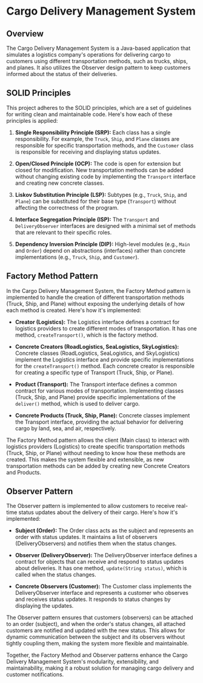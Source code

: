 # Cargo Delivery Management System

## Overview

The Cargo Delivery Management System is a Java-based application that simulates a logistics company's operations for delivering cargo to customers using different transportation methods, such as trucks, ships, and planes. It also utilizes the Observer design pattern to keep customers informed about the status of their deliveries.

## SOLID Principles

This project adheres to the SOLID principles, which are a set of guidelines for writing clean and maintainable code. Here's how each of these principles is applied:

1. **Single Responsibility Principle (SRP):** Each class has a single responsibility. For example, the `Truck`, `Ship`, and `Plane` classes are responsible for specific transportation methods, and the `Customer` class is responsible for receiving and displaying status updates.

2. **Open/Closed Principle (OCP):** The code is open for extension but closed for modification. New transportation methods can be added without changing existing code by implementing the `Transport` interface and creating new concrete classes.

3. **Liskov Substitution Principle (LSP):** Subtypes (e.g., `Truck`, `Ship`, and `Plane`) can be substituted for their base type (`Transport`) without affecting the correctness of the program.

4. **Interface Segregation Principle (ISP):** The `Transport` and `DeliveryObserver` interfaces are designed with a minimal set of methods that are relevant to their specific roles.

5. **Dependency Inversion Principle (DIP):** High-level modules (e.g., `Main` and `Order`) depend on abstractions (interfaces) rather than concrete implementations (e.g., `Truck`, `Ship`, and `Customer`).

## Factory Method Pattern

In the Cargo Delivery Management System, the Factory Method pattern is implemented to handle the creation of different transportation methods (Truck, Ship, and Plane) without exposing the underlying details of how each method is created. Here's how it's implemented:

- **Creator (Logistics):** The Logistics interface defines a contract for logistics providers to create different modes of transportation. It has one method, `createTransport()`, which is the factory method.

- **Concrete Creators (RoadLogistics, SeaLogistics, SkyLogistics):** Concrete classes (RoadLogistics, SeaLogistics, and SkyLogistics) implement the Logistics interface and provide specific implementations for the `createTransport()` method. Each concrete creator is responsible for creating a specific type of Transport (Truck, Ship, or Plane).

- **Product (Transport):** The Transport interface defines a common contract for various modes of transportation. Implementing classes (Truck, Ship, and Plane) provide specific implementations of the `deliver()` method, which is used to deliver cargo.

- **Concrete Products (Truck, Ship, Plane):** Concrete classes implement the Transport interface, providing the actual behavior for delivering cargo by land, sea, and air, respectively.

The Factory Method pattern allows the client (Main class) to interact with logistics providers (Logistics) to create specific transportation methods (Truck, Ship, or Plane) without needing to know how these methods are created. This makes the system flexible and extensible, as new transportation methods can be added by creating new Concrete Creators and Products.

## Observer Pattern

The Observer pattern is implemented to allow customers to receive real-time status updates about the delivery of their cargo. Here's how it's implemented:

- **Subject (Order):** The Order class acts as the subject and represents an order with status updates. It maintains a list of observers (DeliveryObservers) and notifies them when the status changes.

- **Observer (DeliveryObserver):** The DeliveryObserver interface defines a contract for objects that can receive and respond to status updates about deliveries. It has one method, `update(String status)`, which is called when the status changes.

- **Concrete Observers (Customer):** The Customer class implements the DeliveryObserver interface and represents a customer who observes and receives status updates. It responds to status changes by displaying the updates.

The Observer pattern ensures that customers (observers) can be attached to an order (subject), and when the order's status changes, all attached customers are notified and updated with the new status. This allows for dynamic communication between the subject and its observers without tightly coupling them, making the system more flexible and maintainable.

Together, the Factory Method and Observer patterns enhance the Cargo Delivery Management System's modularity, extensibility, and maintainability, making it a robust solution for managing cargo delivery and customer notifications.
